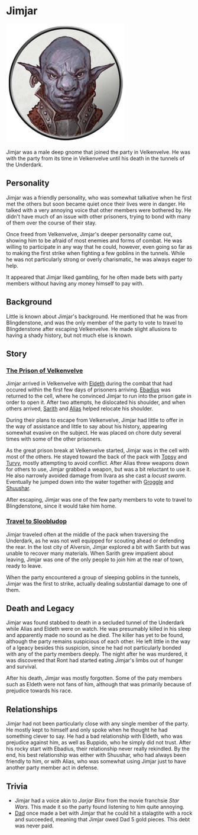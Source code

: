 # Jimjar

![Jimjar](Jimjar.png)

Jimjar was a male deep gnome that joined the party in Velkenvelve. He was with the party from its time in Velkenvelve until his death in the tunnels of the Underdark.

## Personality
Jimjar was a friendly personality, who was somewhat talkative when he first met the others but soon became quiet once their lives were in danger. He talked with a very annoying voice that other members were bothered by. He didn't have much of an issue with other prisoners, trying to bond with many of them over the course of their stay.

Once freed from Velkenvelve, Jimjar's deeper personality came out, showing him to be afraid of most enemies and forms of combat. He was willing to participate in any way that he could, however, even going so far as to making the first strike when fighting a few goblins in the tunnels. While he was not particularly strong or overly charismatic, he was always eager to help.

It appeared that Jimjar liked gambling, for he often made bets with party members without having any money himself to pay with.

## Background
Little is known about Jimjar's background. He mentioned that he was from Blingdenstone, and was the only member of the party to vote to travel to Blingdenstone after escaping Velkenvelve. He made slight allusions to having a shady history, but not much else is known.

## Story
### [The Prison of Velkenvelve](../../sessions/arc01/info.md)
Jimjar arrived in Velkenvelve with [Eldeth](eldeth.md) during the combat that had occured within the first few days of prisoners arriving. [Ebadius](../pcs/ebadius.md) was returned to the cell, where he convinced Jimjar to run into the prison gate in order to open it. After two attempts, he dislocated his shoulder, and when others arrived, [Sarith](sarith.md) and [Alias](alias.md) helped relocate his shoulder.

During their plans to escape from Velkenvelve, Jimjar had little to offer in the way of assistance and little to say about his history, appearing somewhat evasive on the subject. He was placed on chore duty several times with some of the other prisoners.

As the great prison break at Velkenvelve started, Jimjar was in the cell with most of the others. He stayed toward the back of the pack with [Topsy](topsy.md) and [Turvy](turvy.md), mostly attempting to avoid conflict. After Alias threw weapons down for others to use, Jimjar grabbed a weapon, but was a bit reluctant to use it. He also narrowly avoided damage from Ilvara as she cast a *locust swarm*. Eventually he jumped down into the water together with [Groggle](../pcs/groggle.md) and [Shuushar](shuushar.md).

After escaping, Jimjar was one of the few party members to vote to travel to Blingdenstone, since it would take him home.

### [Travel to Sloobludop](../../sessions/arc02/info.md)
Jimjar traveled often at the middle of the pack when traversing the Underdark, as he was not well equipped for scouting ahead or defending the rear. In the lost city of Alversin, Jimjar explored a bit with Sarith but was unable to recover many materials. When Sarith grew impatient about leaving, Jimjar was one of the only people to join him at the rear of town, ready to leave.

When the party encountered a group of sleeping goblins in the tunnels, Jimjar was the first to strike, actually dealing substantial damage to one of them.

## Death and Legacy
Jimjar was found stabbed to death in a secluded tunnel of the Underdark while Alias and Eldeth were on watch. He was presumably killed in his sleep and apparently made no sound as he died. The killer has yet to be found, although the party remains suspicious of each other. He left little in the way of a lgeacy besides this suspicion, since he had not particularly bonded with any of the party members deeply. The night after he was murdered, it was discovered that Ront had started eating Jimjar's limbs out of hunger and survival.

After his death, Jimjar was mostly forgotten. Some of the paty members such as Eldeth were not fans of him, although that was primarily because of prejudice towards his race.

## Relationships
Jimjar had not been particularly close with any single member of the party. He mostly kept to himself and only spoke when he thought he had something clever to say. He had a bad relationship with Eldeth, who was prejudice against him, as well as Buppido, who he simply did not trust. After his rocky start with Ebadius, their relationship never really rekindled. By the end, his best relationship was either with Shuushar, who had always been friendly to him, or with Alias, who was somewhat using Jimjar just to have another party member act in defense.

## Trivia
* Jimjar had a voice akin to *Jarjar Binx* from the movie franchsie *Star Wars*. This made it so the party found listening to him quite annoying.
* [Dad](../pcs/dad.md) once made a bet with Jimjar that he could hit a stalagtite with a rock and succeeded, meaning that Jimjar owed Dad 5 gold pieces. This debt was never paid.
